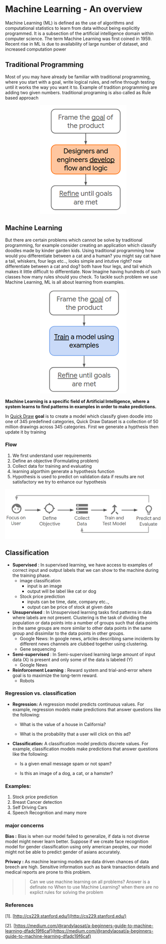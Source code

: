 # Machine Learning - An overview

Machine Learning (ML) is defined as the use of algorithms and computational statistics to learn from data without being explicitly programmed. It is a subsection of the artificial intelligence domain within computer science. The term Machine Learning was first coined in 1959. Recent rise in ML is due to availability of large number of dataset, and increased computation power


## Traditional Programming


Most of you may have already be familiar with traditional programming, where you start with a goal, write logical rules, and refine through testing until it works the way you want it to. Example of tradition programming are adding two given numbers. traditional programing is also called as Rule based approach


<p align="center">
  <img src="rulebased.png" alt="Rule Based"/>
</p>

## Machine Learning

But there are certain problems which cannot be solve by traditional programming, for example consider creating an application which classify doodles made by kinder garden kids. Using traditional programming how would you differentiate between a cat and a human? you might say cat have a tail, whiskers, four legs etc.., looks simple and intutive right? now differentiate between a cat and dog? both have four legs, and tail which makes it little difficult to differentiate. Now Imagine having hundreds of such classes how many rules should you check. To tackle such problem we use Machine Learning, ML is all about learning from examples.

<p align="center">
  <img src="ml.png" alt="ML"/>
</p>

**Machine Learning is a specific field of Artificial Intelligence, where a system learns to find patterns in examples in order to make predictions.**


In [Quick Draw](https://quickdraw.withgoogle.com/) **goal** is to create a model which classify given doodle into one of 345 predefined categories, Quick Draw Dataset is a collection of 50 million drawings across 345 categories. First we generate a hypthesis then update it by training


### Flow

1. We first understand user requirements
2. Define an objective (Formulating problem)
3. Collect data for training and evaluating
4. learning algorthim generate a hypothesis function
5. Hypothesis is used to predict on validation data if results are not satisfactory we try to enhance our hypothesis

<p align="center">
  <img src="wf.png" alt="Workflow"/>
</p>

## Classification

* **Supervised** : In supervised learning, we have access to examples of correct input and output labels that we can show to the machine during the training phase. 
	* image classification
		* input is an image
		* output will be label like cat or dog
	* Stock price prediction
		* inputs can be time, date, company etc..,
		* output can be price of stock at given date
* **Unsupervised** : In Unsupervised learning tasks find patterns in data where labels are not present. Clustering is the task of dividing the population or data points into a number of groups such that data points in the same groups are more similar to other data points in the same group and dissimilar to the data points in other groups.
	* Google News: In google news, articles describing same incidents by different news channels are clubbed together using clustering.
	* Gene sequencing
* **Semi-supervised** : In Semi-supervised learning large amount of input data (X) is present and only some of the data is labeled (Y) 
	* Google News
* **Reinforcement Learning** : Reward system and trial-and-error where goal is to maximize the long-term reward.
	* Robots

### Regression vs. classification
* **Regression:** A regression model predicts continuous values. For example, regression models make predictions that answer questions like the following:

	* What is the value of a house in California?

	* What is the probability that a user will click on this ad?

* **Classification:** A classification model predicts discrete values. For example, classification models make predictions that answer questions like the following:

	* Is a given email message spam or not spam?

	* Is this an image of a dog, a cat, or a hamster?


### Examples:
1. Stock price prediction
2. Breast Cancer detection
3. Self Driving Cars
4. Speech Recognition
and many more


### major concerns
**Bias :** Bias is when our model failed to generalize, if data is not diverse model might never learn better. Suppose if we create face recognition model for gender classification using only american peoples, our model might not be able to predict gender of asians accurately. 

**Privacy :** As machine learning models are data driven chances of data breech are high. Sensitive information such as bank transaction details and medical reports are prone to this problem. 




>>Can we use machine learning on all problems? Answer is a definate no
When to use Machine Learning? when there are no explict rules for solving the problem 

### References

[1]. [http://cs229.stanford.edu/](http://cs229.stanford.edu/)

[2]. [https://medium.com/@randylaosat/a-beginners-guide-to-machine-learning-dfadc19f6caf](https://medium.com/@randylaosat/a-beginners-guide-to-machine-learning-dfadc19f6caf)
